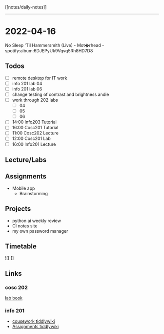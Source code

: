 [[notes/daily-notes]]

---

# 2022-04-16

No Sleep 'Til Hammersmith (Live) - Mot�rhead - spotify:album:6DJEPyUk9Vqvq5Rh8HD7D8

## Todos
- [ ] remote desktop for IT work
- [ ] info 201 lab 04
- [ ] info 201 lab 06
- [ ] change testing of contrast and brightness andie
- [ ] work through 202 labs
	- [ ] 04
	- [ ] 05
	- [ ] 06
- [ ] 14:00 Info203 Tutorial
- [ ] 16:00 Cosc201 Tutorial
- [ ] 11:00 Cosc202 Lecture
- [ ] 12:00 Cosc201 Lab
- [ ] 16:00 Info201 Lecture

## Lecture/Labs



## Assignments
- Mobile app
	- Brainstorming

## Projects
- python ai weekly review
- CI notes site
- my own password manager

## Timetable

![[ ]]

## Links

### cosc 202

[lab book](https://cosc202.cspages.otago.ac.nz/lab-book/COSC202LabBook.pdf)

### info 201

- [cousework tiddlywiki](https://isgb.otago.ac.nz/infosci/INFO201/labs_release/raw/master/output/info201_labs.html#)
- [Assignments tiddlywiki](https://isgb.otago.ac.nz/info201/shared/assignments_release/raw/master/output/INFO201_Assignments.html)